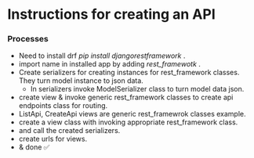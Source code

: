 # Instructions for creating an API
### Processes
- Need to install drf _pip install djangorestframework_ .
- import name in installed app by adding _rest_framewotk_ .
- Create serializers for creating instances for rest_framework classes. They turn model instance to json data.
    - In serializers invoke ModelSerializer class to turn model data json.
- create view & invoke generic rest_framework classes to create api endpoints class for routing.
- ListApi, CreateApi views are generic rest_framewrok classes example.
- create a view class with invoking appropriate rest_framework class.
- and call the created serializers.
- create urls for views.
- & done ✅
